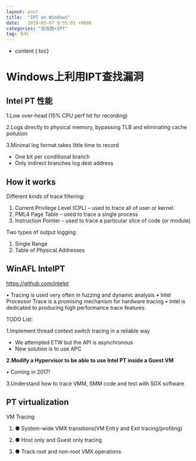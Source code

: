 ```yaml
---
layout: post
title:  "IPT on Windows"
date:   2019-05-07 9:55:01 +0800
categories: "双视图+IPT"
tag: 专利
---
```

* content
{:toc}


# Windows上利用IPT查找漏洞

## Intel PT 性能

1.Low over-head (15% CPU perf hit for recording) 

2.Logs directly to physical memory, bypassing TLB and eliminating cache pollution 

3.Minimal log format takes little time to record 

- One bit per conditional branch 
- Only indirect branches log dest address 

## How it works

Different kinds of trace filtering: 

1. Current Privilege Level (CPL) – used to trace all of user or kernel 
2. PML4 Page Table – used to trace a single process 
3. Instruction Pointer – used to trace a particular slice of code (or module) 

Two types of output logging: 

1. Single Range 
2. Table of Physical Addresses 

## WinAFL IntelPT

https://github.com/intelpt

• Tracing is used very often in fuzzing and dynamic analysis
• Intel Processor Trace is a promising mechanism for hardware tracing
• Intel is dedicated to producing high performance trace features

TODO List: 

1.Implement thread context switch tracing in a reliable way 

- We attempted ETW but the API is asynchronous 
- New solution is to use APC

**2.Modify a Hypervisor to be able to use Intel PT inside a Guest VM** 

• Coming in 2017! 

3.Understand how to trace VMM, SMM code and test with SGX software 

##  PT virtualization

VM Tracing 

1. ●  System-wide VMX transitions(VM Entry and Exit tracing/profiling) 

2. ●  Host only and Guest only tracing 

3. ●  Track root and non-root VMX operations 

